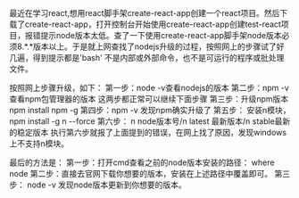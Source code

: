 最近在学习react,想用react脚手架create-react-app创建一个react项目。然后下载了create-react-app，打开控制台开始使用create-react-app创建test-react项目，报错提示node版本太低。查了一下使用create-react-app脚手架node版本必须8.*.*版本以上。于是就上网查找了nodejs升级的过程，按照网上的步骤试了好几遍，得到提示都是'bash' 不是内部或外部命令，也不是可运行的程序或批处理文件。

按照网上步骤升级，如下：
第一步：node -v查看nodejs的版本
第二步：npm -v查看npm包管理器的版本
这两步都正常可以继续下面步骤
第三步：升级npm版本  npm install npm -g
第四步：npm -v 发现npm确实升级了
第五步： 安装n模块，npm install -g n --force
第六步： n node版本号/n latest 最新版本/n stable最新的稳定版本
执行第六步就报了上面提到的错误，在网上找了原因，发现windows上不支持n模块。

最后的方法是：
第一步：打开cmd查看之前的node版本安装的路径： where node
第二步：直接去官网下载你想要的版本，安装在上述路径中覆盖即可。
第三步： node -v 发现node版本更新到你想要的版本。